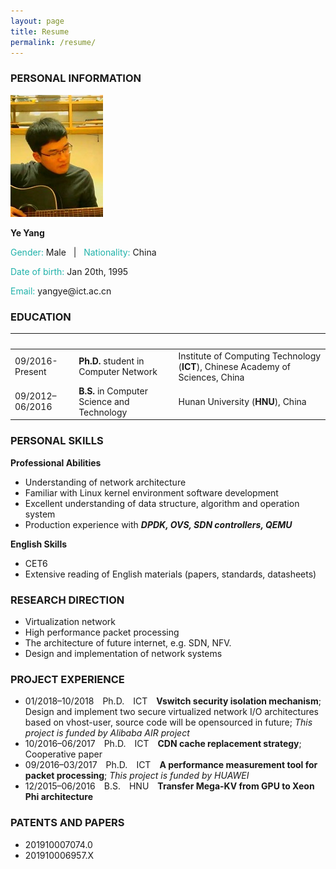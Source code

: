 ```yaml
---
layout: page
title: Resume
permalink: /resume/
---
```


### **PERSONAL INFORMATION**
<img class="profile-picture" src="/static/img/me.jpg">

**Ye Yang**

<p><font color="#20B2AA">Gender:&nbsp;</font>Male&nbsp;&nbsp;&nbsp;|&nbsp;&nbsp;&nbsp;<font color="#20B2AA">Nationality:&nbsp;</font>China</p>

<p><font color="#20B2AA">Date of birth:&nbsp;</font>Jan 20th,&nbsp;1995</p>

<p><font color="#20B2AA">Email: </font>yangye@ict.ac.cn</p>

### **EDUCATION**

&nbsp;|&nbsp;|&nbsp;
-----|-------|---------
09/2016-Present | **Ph.D.** student in Computer Network | Institute of Computing Technology (**ICT**), Chinese Academy of Sciences, China
09/2012–06/2016 | **B.S.** in Computer Science and Technology | Hunan University (**HNU**), China


### **PERSONAL SKILLS**

**Professional Abilities**  

* Understanding of network architecture  
* Familiar with Linux kernel environment software development  
* Excellent understanding of data structure, algorithm and operation system  
* Production experience with ***DPDK, OVS, SDN controllers, QEMU***  

**English Skills**  
* CET6
* Extensive reading of English materials (papers, standards, datasheets)

### **RESEARCH DIRECTION**

* Virtualization network
* High performance packet processing
* The architecture of future internet, e.g. SDN, NFV.
* Design and implementation of network systems

### **PROJECT EXPERIENCE**

* 01/2018–10/2018&emsp;Ph.D.&emsp;ICT&emsp;**Vswitch security isolation mechanism**; Design and implement two secure virtualized network I/O architectures based on vhost-user, source code will be opensourced in future; *This project is funded by Alibaba AIR project*
* 10/2016–06/2017&emsp;Ph.D.&emsp;ICT&emsp;**CDN cache replacement strategy**; Cooperative paper
* 09/2016–03/2017&emsp;Ph.D.&emsp;ICT&emsp;**A performance measurement tool for packet processing**; *This project is funded by HUAWEI*
* 12/2015–06/2016&emsp;B.S.&emsp;HNU&emsp;**Transfer Mega-KV from GPU to Xeon Phi architecture**

### **PATENTS AND PAPERS**

* 201910007074.0  
* 201910006957.X